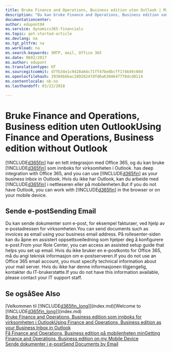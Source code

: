 ```yaml
---
title: Bruke Finance and Operations, Business edition uten Outlook | Microsoft-dokumentasjon
description: "Du kan bruke Finance and Operations, Business edition som innboks for virksomheten i Outlook fordi den er integrert med Office 365, men du kan også arbeide uten Outlook i en nettleser eller på den mobile enheten."
documentationcenter: 
author: edupont04
ms.service: dynamics365-financials
ms.topic: get-started-article
ms.devlang: na
ms.tgt_pltfrm: na
ms.workload: na
ms.search.keywords: SMTP, mail, Office 365
ms.date: 0602/2017
ms.author: edupont
ms.translationtype: HT
ms.sourcegitcommit: d7fb34e1c9428a64c71ff47be8bcff174649c00d
ms.openlocfilehash: 29304bbbac28926247dfd6a6304647770dcd8114
ms.contentlocale: nb-no
ms.lasthandoff: 03/22/2018

---
```

# <a name="using-finance-and-operations-business-edition-without-outlook"></a><span data-ttu-id="6421c-103">Bruke Finance and Operations, Business edition uten Outlook</span><span class="sxs-lookup"><span data-stu-id="6421c-103">Using Finance and Operations, Business edition without Outlook</span></span>
[!INCLUDE[d365fin](includes/d365fin_md.md)]<span data-ttu-id="6421c-104"> har en tett integrasjon med Office 365, og du kan bruke [!INCLUDE[d365fin](includes/d365fin_md.md)] som innboks for virksomheten i Outlook.</span><span class="sxs-lookup"><span data-stu-id="6421c-104"> has deep integration with Office 365, and you can use [!INCLUDE[d365fin](includes/d365fin_md.md)] as your business inbox in Outlook.</span></span> <span data-ttu-id="6421c-105">Hvis du ikke har Outlook, kan du arbeide med [!INCLUDE[d365fin](includes/d365fin_md.md)] i nettleseren eller på mobilenheten.</span><span class="sxs-lookup"><span data-stu-id="6421c-105">But if you do not have Outlook, you can work with [!INCLUDE[d365fin](includes/d365fin_md.md)] in the browser or on your mobile device.</span></span>  

## <a name="sending-email"></a><span data-ttu-id="6421c-106">Sende e-post</span><span class="sxs-lookup"><span data-stu-id="6421c-106">Sending Email</span></span>
<span data-ttu-id="6421c-107">Du kan sende dokumenter som e-post, for eksempel fakturaer, ved hjelp av e-postadressen for virksomheten.</span><span class="sxs-lookup"><span data-stu-id="6421c-107">You can send documents such as invoices as email using your business email address.</span></span> <span data-ttu-id="6421c-108">På rollesenter-siden kan du åpne en assistert oppsettsveiledning som hjelper deg å konfigurere e-post.</span><span class="sxs-lookup"><span data-stu-id="6421c-108">From your Role Center, you can access an assisted setup guide that helps you set up email.</span></span> <span data-ttu-id="6421c-109">Hvis du ikke bruker en e-postkonto for Office 365, må du angi teknisk informasjon om e-postserveren.</span><span class="sxs-lookup"><span data-stu-id="6421c-109">If you do not use an Office 365 email account, you must specify technical information about your mail server.</span></span> <span data-ttu-id="6421c-110">Hvis du ikke har denne informasjonen tilgjengelig, kontakter du IT-brukerstøtte.</span><span class="sxs-lookup"><span data-stu-id="6421c-110">If you do not have this information available, please contact your IT support staff.</span></span>  


## <a name="see-also"></a><span data-ttu-id="6421c-111">Se også</span><span class="sxs-lookup"><span data-stu-id="6421c-111">See Also</span></span>
<span data-ttu-id="6421c-112">[Velkommen til [!INCLUDE[d365fin_long](includes/d365fin_long_md.md)]](index.md)</span><span class="sxs-lookup"><span data-stu-id="6421c-112">[Welcome to [!INCLUDE[d365fin_long](includes/d365fin_long_md.md)]](index.md)</span></span>  
[<span data-ttu-id="6421c-113">Bruke Finance and Operations, Business edition som innboks for virksomheten i Outlook</span><span class="sxs-lookup"><span data-stu-id="6421c-113">Using Finance and Operations, Business edition as your Business Inbox in Outlook</span></span>](madeira-outlook.md)  
[<span data-ttu-id="6421c-114">Få Finance and Operations, Business edition på mobilenheten min</span><span class="sxs-lookup"><span data-stu-id="6421c-114">Getting Finance and Operations, Business edition on my Mobile Device</span></span>](install-mobile-app.md)  
[<span data-ttu-id="6421c-115">Sende dokumenter i e-post</span><span class="sxs-lookup"><span data-stu-id="6421c-115">Send Documents by Email</span></span>](ui-how-send-documents-email.md)

